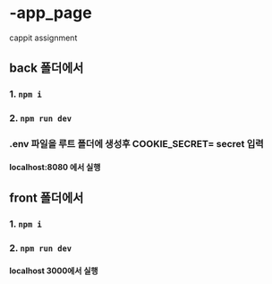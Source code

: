 # -app_page
cappit assignment

## back 폴더에서
### 1. ``` npm i ``` 
### 2. ``` npm run dev ```
### .env 파일을 루트 폴더에 생성후 COOKIE_SECRET= secret 입력
#### localhost:8080 에서 실행

## front 폴더에서
### 1. ```npm i ```
### 2. ```npm run dev```
#### localhost 3000에서 실행
